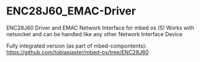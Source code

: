 # ENC28J60_EMAC-Driver
ENC28J60 Driver and EMAC Network Interface for mbed os (5)
Works with netsocket and can be handled like any other Network Interface Device

Fully integrated version (as part of mbed-compontents): https://github.com/tobiasjaster/mbed-os/tree/ENC28J60
